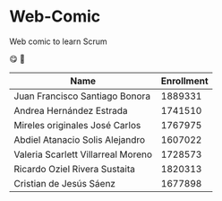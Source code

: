 # Web-Comic
Web comic to learn Scrum

:yum: :space_invader:

Name | Enrollment
---------- | ----------
Juan Francisco Santiago Bonora | 1889331
Andrea Hernández Estrada | 1741510
Mireles originales José Carlos | 1767975
Abdiel Atanacio Solis Alejandro | 1607022
Valeria Scarlett Villarreal Moreno | 1728573
Ricardo Oziel Rivera Sustaita | 1820313
Cristian de Jesús Sáenz | 1677898
